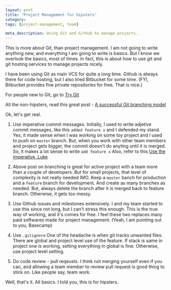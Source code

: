 ```yaml
---
layout: post
title: "Project Management for hipsters"
category:
tags: [project-management, team]

meta_description: Using Git and Github to manage projects.
---
```

This is more about Git, than project management. I am not going to write anything new, and everything I am going to write is basics. But I know we overlook the basics, most of times. In fact, this is about how to use git and git hosting services to manage projects nicely.

I have been using Git as main VCS for quite a long time. Github is always there for code hosting, but I also tried Bitbucket for some time. (FYI, Bitbucket provides five private repositories for free. That is nice.)

For people new to Git, go to [Try Git][0]

All the non-hipsters, read this great post - [A successful Git branching model][1] 

Ok, let's get real.

1. Use imperative commit messages. Initially, I used to write adjetive commit messages, like this `added feature x` and I defended my stand. Yes, it made sense when I was working on some toy project and I used to push on `master` branch. But, when you work with other team members and project gets bigger, the commit doesn't do anyting until it is merged. So, it makes a lot sense to write `add feature x` Also, refer to this [Use the imperative, Luke][2]  

2. Above post on branching is great for active project with a team more than a couple of developers. But for small projects, that level of complexity is not really needed IMO. Keep a `master` banch for production and a `feature` branch for development. And create as many branches as needed. But, always delete the branch after it is merged back to feature branch. Otherwise, it gets too messy.  

3. Use Github issues and milestones extensively. I and my team started to use this since not long, but I can't stress this enough. This is the true way of working, and it's comes for free. I feel these two replaces many paid softwares made for project management. (Yeah, I am pointing out to you, Basecamp)

4. Use `.gitignore` One of the headache is when git tracks unwanted files. There are global and project level use of the feature. If stack is same in project one is working, setting everything in global is fine. Otherwise, use project level setting.  

5. Do code review - pull reqeusts. I think not merging yourself even if you can, and allowing a team member to review pull request is good thing to stick on. Like people say, team work.

Well, that's it. All basics. I told you, this is for hipsters.

[0]: http://try.github.com
[1]: http://sanacl.wordpress.com/2011/03/01/use-the-imperative-luke/
[2]: http://nvie.com/posts/a-successful-git-branching-model/
  